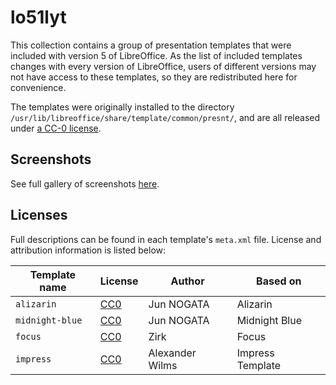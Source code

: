 # lo51lyt

This collection contains a group of presentation templates that were included with version 5 of LibreOffice. As the list of included templates changes with every version of LibreOffice, users of different versions may not have access to these templates, so they are redistributed here for convenience.

The templates were originally installed to the directory `/usr/lib/libreoffice/share/template/common/presnt/`, and are all released under [a CC-0 license](https://wiki.documentfoundation.org/Design/Whiteboards/Templates_for_LibreOffice_4.4).

## Screenshots

See full gallery of screenshots [here](https://github.com/dohliam/libreoffice-impress-templates/blob/master/screenshots.md#lo51).

## Licenses

Full descriptions can be found in each template's `meta.xml` file. License and attribution information is listed below:

Template name | License | Author | Based on
------------- | ------- | ------ | --------
`alizarin` | [CC0](http://creativecommons.org/publicdomain/zero/1.0/deed.en) | Jun NOGATA | Alizarin
`midnight-blue` | [CC0](http://creativecommons.org/publicdomain/zero/1.0/deed.en) | Jun NOGATA | Midnight Blue
`focus` | [CC0](http://creativecommons.org/publicdomain/zero/1.0/deed.en) | Zirk | Focus
`impress` | [CC0](http://creativecommons.org/publicdomain/zero/1.0/deed.en) | Alexander Wilms | Impress Template
